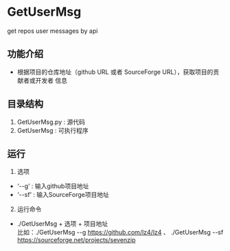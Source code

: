 # GetUserMsg
get repos user messages by api

## 功能介绍
- 根据项目的仓库地址（github URL 或者 SourceForge URL），获取项目的贡献者或开发者 信息

## 目录结构
1. GetUserMsg.py : 源代码  
2. GetUserMsg : 可执行程序

## 运行
1. 选项
- ‘--g’ : 输入github项目地址
- ‘--sf’ : 输入SourceForge项目地址
2. 运行命令
- ./GetUserMsg + 选项 + 项目地址   
  比如：./GetUserMsg --g https://github.com/lz4/lz4 、 ./GetUserMsg --sf https://sourceforge.net/projects/sevenzip
